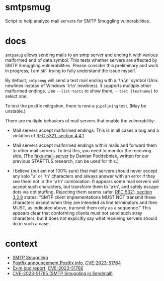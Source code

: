 # smtpsmug

Script to help analyze mail servers for SMTP Smuggling vulnerabilities.

# docs

`smtpsmug` allows sending mails to an smtp server and ending it with various malformed
end of data symbol. This tests whether servers are affected by SMTP Smuggling
vulnerabilities. Please consider this preliminary and work in progress, I am still
trying to fully understand the issue myself.

By default, `smtpsmug` will send a test mail ending with a '\n.\n' symbol (Unix newlines
instead of Windows '\r\n' newlines). It supports multiple other malformed endings. Use
`--list-tests` to show them, `--test [testname]` to select one.

To test the postfix mitigation, there is now a `pipelining` test. (May be unstable.)

There are multiple behaviors of mail servers that enable the vulnerability:

* Mail servers accept malformed endings. This is in all cases a bug and a violation of
  [RFC 5321, section 4.4.1](https://www.rfc-editor.org/rfc/rfc5321#section-4.1.4).

* Mail servers accept malformed endings within mails and forward them to other mail
  servers. To test this, you need to monitor the receiving side. (The
  [fake-mail-server](https://github.com/Email-Analysis-Toolkit/fake-mail-server) by
  Damian Poddebniak, written for our previous STARTTLS research, can be used for this.)

* I believe (but am not 100% sure) that mail servers should never accept any solo '\r'
  or '\n' characters and always answer with an error if they see them not in the '\r\n'
  combination. It appears some mail servers will accept such characters, but transform
  them to '\r\n', and safely escape dots via dot stuffing. Rejecting them seems safer.
  [RFC 5321, section 3.2.8](https://datatracker.ietf.org/doc/html/rfc5321#section-2.3.8)
  states: "SMTP client implementations MUST NOT transmit these characters except when
  they are intended as line terminators and then MUST, as indicated above, transmit them
  only as a <CRLF> sequence." This appears clear that conforming clients must not send
  such stray characters, but it does not explicitly say what receiving servers should do
  in such a case.

# context

* [SMTP Smuggling](
  https://sec-consult.com/blog/detail/smtp-smuggling-spoofing-e-mails-worldwide/)
* [Postfix announcement](
  https://www.mail-archive.com/postfix-announce@postfix.org/msg00090.html),[Postfix
  info](https://www.postfix.org/smtp-smuggling.html), [CVE-2023-51764](https://nvd.nist.gov/vuln/detail/CVE-2023-51764)
* [Exim bug report](https://bugs.exim.org/show_bug.cgi?id=3063), [CVE-2023-51766](https://nvd.nist.gov/vuln/detail/CVE-2023-51766)
* [CVE-2023-51765 (SMTP Smuggling in Sendmail)](https://nvd.nist.gov/vuln/detail/CVE-2023-51765)
